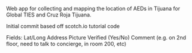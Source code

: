 Web app for collecting and mapping the location of AEDs in Tijuana for Global 
TIES and Cruz Roja Tijuana.

Initial commit based off scotch.io tutorial code

Fields:
Lat/Long
Address
Picture
Verified (Yes/No)
Comment (e.g. on 2nd floor, need to talk to concierge, in room 200, etc)
